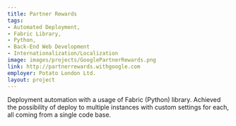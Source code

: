 ```yaml
---
title: Partner Rewards
tags: 
- Automated Deployment, 
- Fabric Library, 
- Python, 
- Back-End Web Development
- Internationalization/Localization
image: images/projects/GooglePartnerRewards.png
link: http://partnerrewards.withgoogle.com
employer: Potato London Ltd.
layout: project
---
```


Deployment automation with a usage of Fabric (Python) library.
Achieved the possibility of deploy to multiple instances with custom settings for each,
all coming from a single code base.

